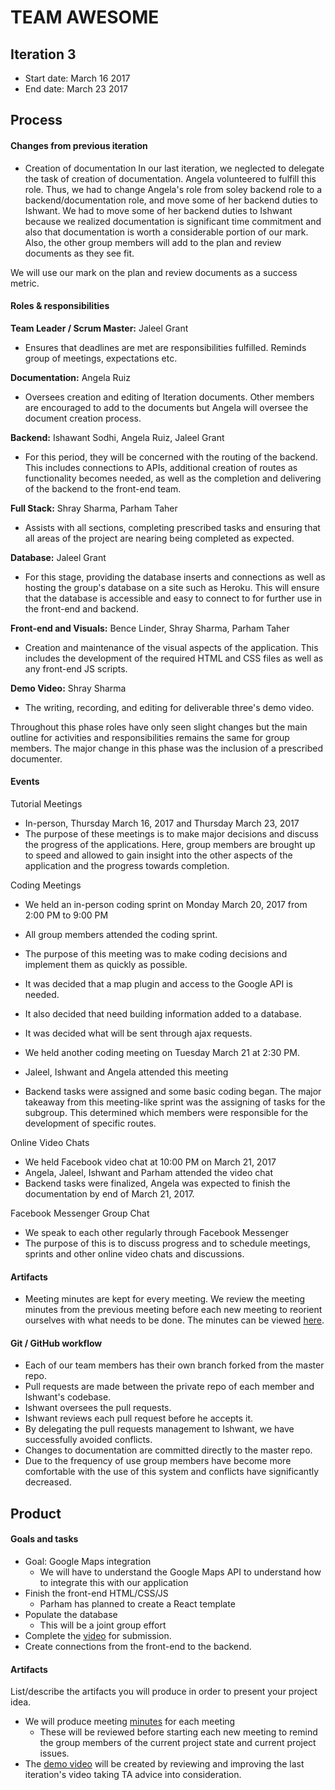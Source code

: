 # TEAM AWESOME

## Iteration 3

 * Start date: March 16 2017
 * End date: March 23 2017

## Process

#### Changes from previous iteration

* Creation of documentation
In our last iteration, we neglected to delegate the task of creation of documentation. Angela volunteered to fulfill this role. Thus, we had to change Angela's role from soley backend role to a backend/documentation role, and move some of her backend duties to Ishwant. We had to move some of her backend duties to Ishwant because we realized documentation is significant time commitment and also that documentation is worth a considerable portion of our mark. Also, the other group members will add to the plan and review documents as they see fit.

We will use our mark on the plan and review documents as a success metric.


#### Roles & responsibilities

**Team Leader / Scrum Master:** Jaleel Grant 

* Ensures that deadlines are met are responsibilities fulfilled. Reminds group of meetings, expectations etc.

**Documentation:** Angela Ruiz

* Oversees creation and editing of Iteration documents. Other members are encouraged to add to the documents but Angela will oversee the document creation process.

**Backend:** Ishawant Sodhi, Angela Ruiz, Jaleel Grant

* For this period, they will be concerned with the routing of the backend. This includes connections to APIs, additional creation of routes as functionality becomes needed, as well as the completion and delivering of the backend to the front-end team.

**Full Stack:** Shray Sharma, Parham Taher

* Assists with all sections, completing prescribed tasks and ensuring that all areas of the project are nearing being completed as expected.

**Database:** Jaleel Grant

* For this stage, providing the database inserts and connections as well as hosting the group's database on a site such as Heroku. This will ensure that the database is accessible and easy to connect to for further use in the front-end and backend.

**Front-end and Visuals:** Bence Linder, Shray Sharma, Parham Taher

* Creation and maintenance of the visual aspects of the application. This includes the development of the required HTML and CSS files as well as any front-end JS scripts.

**Demo Video:** Shray Sharma

* The writing, recording, and editing for deliverable three's demo video.

Throughout this phase roles have only seen slight changes but the main outline for activities and responsibilities remains the same for group members. The major change in this phase was the inclusion of a prescribed documenter.


#### Events

Tutorial Meetings

 * In-person, Thursday March 16, 2017 and Thursday March 23, 2017
 * The purpose of these meetings is to make major decisions
 and discuss the progress of the applications. Here, group members are brought up to speed and allowed to gain insight into the other aspects of the application and the progress towards completion.

Coding Meetings
 * We held an in-person coding sprint on Monday March 20, 2017 from 2:00 PM to 9:00 PM
 * All group members attended the coding sprint.
 * The purpose of this meeting was to make coding decisions and
 implement them as quickly as possible.
 * It was decided that a map plugin and access to the Google API
 is needed.
 * It also decided that need building information added to a
 database.
 * It was decided what will be sent through ajax requests.

 * We held another coding meeting on Tuesday March 21 at 2:30 PM.
 * Jaleel, Ishwant and Angela attended this meeting
 * Backend tasks were assigned and some basic coding began. The major takeaway from this meeting-like sprint was the assigning of tasks for the subgroup. This determined which members were responsible for the development of specific routes.

Online Video Chats
 * We held Facebook video chat at 10:00 PM on March 21, 2017
 * Angela, Jaleel, Ishwant and Parham attended the video chat
 * Backend tasks were finalized, Angela was expected to finish
 the documentation by end of March 21, 2017.

Facebook Messenger Group Chat
 * We speak to each other regularly through Facebook Messenger
 * The purpose of this is to discuss progress and to schedule meetings, sprints and other online video chats and discussions.


#### Artifacts

* Meeting minutes are kept for every meeting.
We review the meeting minutes from the previous meeting before
each new meeting to reorient ourselves with what needs to be done. The minutes can be viewed [here](artifacts/).

#### Git / GitHub workflow

* Each of our team members has their own branch forked from the
master repo.
* Pull requests are made between the private repo of each member
and Ishwant's codebase.
* Ishwant oversees the pull requests.
* Ishwant reviews each pull request before he accepts it.
* By delegating the pull requests management to Ishwant, we have successfully
avoided conflicts.
* Changes to documentation are committed directly to the master repo.
* Due to the frequency of use group members have become more comfortable with the use of this system and conflicts have significantly decreased.


## Product

#### Goals and tasks

 * Goal: Google Maps integration
 	- We will have to understand the Google Maps API to understand how to integrate this with our application
 * Finish the front-end HTML/CSS/JS
 	- Parham has planned to create a React template
 * Populate the database
 	- This will be a joint group effort
 * Complete the [video]() for submission.
 * Create connections from the front-end to the backend.

#### Artifacts

List/describe the artifacts you will produce in order to present your project idea.

 * We will produce meeting [minutes](artifacts/) for each meeting
 	- These will be reviewed before starting each new meeting to remind the group members of the current project state and current project issues.
* The [demo video]() will be created by reviewing and improving the last iteration's video taking TA advice into consideration.
